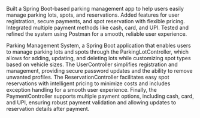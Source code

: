 Built a Spring Boot-based parking management app to help users easily manage parking lots, spots, and reservations. Added features for user registration, secure payments, and spot reservation with flexible pricing. Integrated multiple payment methods like cash, card, and UPI. Tested and refined the system using Postman for a smooth, reliable user experience.

Parking Management System, a Spring Boot application that enables users to manage parking lots and spots through the ParkingLotController, which allows for adding, updating, and deleting lots while customizing spot types based on vehicle sizes. The UserController simplifies registration and management, providing secure password updates and the ability to remove unwanted profiles. The ReservationController facilitates easy spot reservations with intelligent pricing to minimize costs and includes exception handling for a smooth user experience. Finally, the PaymentController supports multiple payment options, including cash, card, and UPI, ensuring robust payment validation and allowing updates to reservation details after payment.
